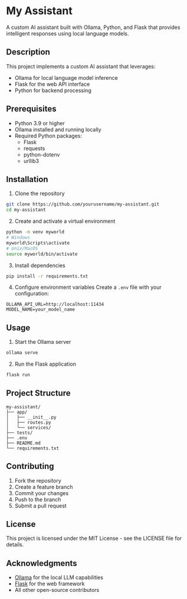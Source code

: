 # My Assistant

A custom AI assistant built with Ollama, Python, and Flask that provides intelligent responses using local language models.

## Description

This project implements a custom AI assistant that leverages:
- Ollama for local language model inference
- Flask for the web API interface
- Python for backend processing

## Prerequisites

- Python 3.9 or higher
- Ollama installed and running locally
- Required Python packages:
  - Flask
  - requests
  - python-dotenv
  - urllib3

## Installation

1. Clone the repository
```bash
git clone https://github.com/yourusername/my-assistant.git
cd my-assistant
```

2. Create and activate a virtual environment
```bash
python -m venv myworld
# Windows
myworld\Scripts\activate
# Unix/MacOS
source myworld/bin/activate
```

3. Install dependencies
```bash
pip install -r requirements.txt
```

4. Configure environment variables
Create a `.env` file with your configuration:
```env
OLLAMA_API_URL=http://localhost:11434
MODEL_NAME=your_model_name
```

## Usage

1. Start the Ollama server
```bash
ollama serve
```

2. Run the Flask application
```bash
flask run
```

## Project Structure

```
my-assistant/
├── app/
│   ├── __init__.py
│   ├── routes.py
│   └── services/
├── tests/
├── .env
├── README.md
└── requirements.txt
```

## Contributing

1. Fork the repository
2. Create a feature branch
3. Commit your changes
4. Push to the branch
5. Submit a pull request

## License

This project is licensed under the MIT License - see the LICENSE file for details.

## Acknowledgments

- [Ollama](https://ollama.ai/) for the local LLM capabilities
- [Flask](https://flask.palletsprojects.com/) for the web framework
- All other open-source contributors